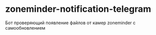 # zoneminder-notification-telegram
Бот проверяющий появление файлов от камер zoneminder с самообновлением
